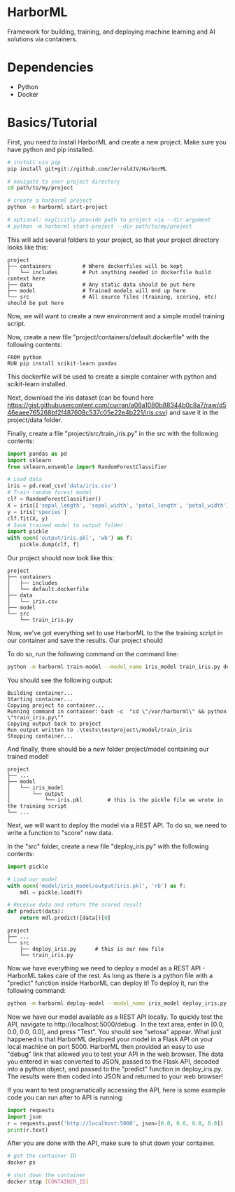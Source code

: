 # HarborML
Framework for building, training, and deploying machine learning and AI solutions via containers.

# Dependencies
- Python
- Docker

# Basics/Tutorial
First, you need to install HarborML and create a new project.  Make sure you have python and pip installed.
```bash
# install via pip
pip install git+git://github.com/JerroldJV/HarborML

# navigate to your project directory
cd path/to/my/project

# create a harborml project
python -m harborml start-project

# optional: explicitly provide path to project via --dir argument
# python -m harborml start-project --dir path/to/my/project
```
This will add several folders to your project, so that your project directory looks like this:
    
    project
    ├── containers          # Where dockerfiles will be kept
    │   └── includes        # Put anything needed in dockerfile build context here
    ├── data                # Any static data should be put here
    ├── model               # Trained models will end up here
    └── src                 # All source files (training, scoring, etc) should be put here

Now, we will want to create a new environment and a simple model training script.

Now, create a new file "project/containers/default.dockerfile" with the following contents:
```docker
FROM python
RUN pip install scikit-learn pandas
```
This dockerfile will be used to create a simple container with python and scikit-learn installed.

Next, download the iris dataset (can be found here https://gist.githubusercontent.com/curran/a08a1080b88344b0c8a7/raw/d546eaee765268bf2f487608c537c05e22e4b221/iris.csv) and save it in the project/data folder.

Finally, create a file "project/src/train_iris.py" in the src with the following contents:
```python
import pandas as pd
import sklearn
from sklearn.ensemble import RandomForestClassifier

# Load data
iris = pd.read_csv('data/iris.csv')
# Train random forest model
clf = RandomForestClassifier()
X = iris[['sepal_length', 'sepal_width', 'petal_length', 'petal_width']]
y = iris['species']
clf.fit(X, y)
# Save trained model to output folder
import pickle
with open('output/iris.pkl', 'wb') as f:
    pickle.dump(clf, f)
```

Our project should now look like this:
    
    project
    ├── containers          
    │   ├── includes
    │   └── default.dockerfile
    ├── data                
    │   └── iris.csv
    ├── model             
    └── src
        └── train_iris.py

Now, we've got everything set to use HarborML to the the training script in our container and save the results.  Our project should 

To do so, run the following command on the command line:
```bash
python -m harborml train-model --model_name iris_model train_iris.py default
```
You should see the following output:
```
Building container...
Starting container...
Copying project to container...
Running command in container: bash -c  "cd \"/var/harborml\" && python \"train_iris.py\""
Copying output back to project
Run output written to .\tests\testproject\/model/train_iris
Stopping container...
```
And finally, there should be a new folder project/model containing our trained model!

    project
    ├── ...
    ├── model       
    │   └── iris_model
    │       └── output
    │           └── iris.pkl        # this is the pickle file we wrote in the training script
    └── ...

Next, we will want to deploy the model via a REST API.  To do so, we need to write a function to "score" new data.

In the "src" folder, create a new file "deploy_iris.py" with the following contents:
```python
import pickle

# Load our model
with open('model/iris_model/output/iris.pkl', 'rb') as f:
    mdl = pickle.load(f)

# Receive data and return the scored result
def predict(data):
    return mdl.predict([data])[0]
```

    project
    ├── ...
    └── src
        ├── deploy_iris.py      # this is our new file
        └── train_iris.py


Now we have everything we need to deploy a model as a REST API - HarborML takes care of the rest.  As long as there is a python file with a "predict" function inside HarborML can deploy it!  To deploy it, run the following command:

```bash
python -m harborml deploy-model --model_name iris_model deploy_iris.py default
```

Now we have our model available as a REST API locally.  To quickly test the API, navigate to http://localhost:5000/debug .  In the text area, enter in [0.0, 0.0, 0.0, 0.0], and press "Test".  You should see "setosa" appear.  What just happened is that HarborML deployed your model in a Flask API on your local machine on port 5000.  HarborML then provided an easy to use "debug" link that allowed you to test your API in the web browser.  The data you entered in was converted to JSON, passed to the Flask API, decoded into a python object, and passed to the "predict" function in deploy_iris.py.  The results were then coded into JSON and returned to your web browser!

If you want to test programatically accessing the API, here is some example code you can run after to API is running:

```python
import requests
import json
r = requests.post('http://localhost:5000', json=[0.0, 0.0, 0.0, 0.0])
print(r.text)
```

After you are done with the API, make sure to shut down your container.

```bash
# get the container ID
docker ps

# shut down the container
docker stop [CONTAINER_ID]
```